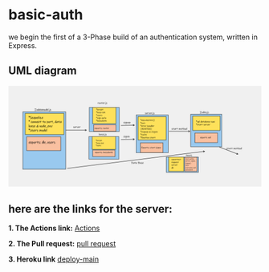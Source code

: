 # basic-auth
we begin the first of a 3-Phase build of an authentication system, written in Express.

## UML diagram
![UML](./uml6.png)

## **here are the links for the server:**

**1. The Actions link:**
   [Actions](https://github.com/marah-jaradat/basic-auth/actions)

**2. The Pull request:**
   [pull request](https://github.com/marah-jaradat/basic-auth/pull/10)

**3. Heroku link**
    [deploy-main](https://basic-auth-6.herokuapp.com/)